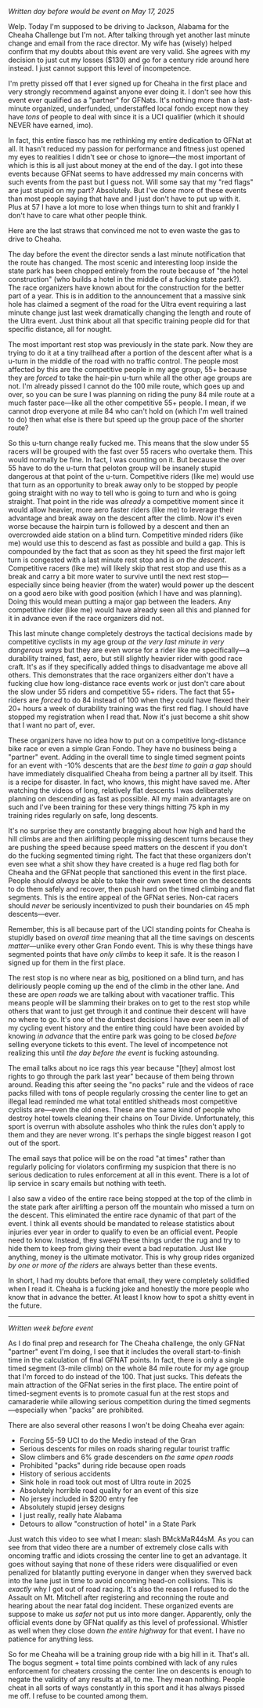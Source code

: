 *Written day before would be event on May 17, 2025*

Welp. Today I'm supposed to be driving to Jackson, Alabama for the Cheaha Challenge but I'm not. After talking through yet another last minute change and email from the race director. My wife has (wisely) helped confirm that my doubts about this event are very valid. She agrees with my decision to just cut my losses ($130) and go for a century ride around here instead. I just cannot support this level of incompetence.

I'm pretty pissed off that I ever signed up for Cheaha in the first place and very strongly recommend against anyone ever doing it. I don't see how this event ever qualified as a "partner" for GFNats. It's nothing more than a last-minute organized, underfunded, understaffed local fondo except now they have *tons* of people to deal with since it is a UCI qualifier (which it should NEVER have earned, imo).

In fact, this entire fiasco has me rethinking my entire dedication to GFNat at all. It hasn't reduced my passion for performance and fitness just opened my eyes to realities I didn't see or chose to ignore—the most important of which is this is all just about money at the end of the day. I got into these events because GFNat seems to have addressed my main concerns with such events from the past but I guess not. Will some say that my "red flags" are just stupid on my part? Absolutely. But I've done more of these events than most people saying that have and I just don't have to put up with it. Plus at 57 I have a lot more to lose when things turn to shit and frankly I don't have to care what other people think.

Here are the last straws that convinced me not to even waste the gas to drive to Cheaha.

The day before the event the director sends a last minute notification that the route has changed. The most scenic and interesting loop inside the state park has been chopped entirely from the route because of "the hotel construction" (who builds a hotel in the middle of a fucking state park?). The race organizers have known about for the construction for the better part of a year. This is in addition to the announcement that a massive sink hole has claimed a segment of the road for the Ultra event requiring a last minute change just last week dramatically changing the length and route of the Ultra event. Just think about all that specific training people did for that specific distance, all for nought.

The most important rest stop was previously in the state park. Now they are trying to do it at a tiny trailhead after a portion of the descent after what is a u-turn in the middle of the road with no traffic control. The people most affected by this are the competitive people in my age group, 55+ because they are *forced* to take the hair-pin u-turn while all the other age groups are not. I'm already pissed I cannot do the 100 mile route, which goes up and over, so you can be sure I was planning on riding the puny 84 mile route at a much faster pace—like all the other competitive 55+ people. I mean, if we cannot drop everyone at mile 84 who can't hold on (which I'm well trained to do) then what else is there but speed up the group pace of the shorter route?

So this u-turn change really fucked me. This means that the slow under 55 racers will be grouped with the fast over 55 racers who overtake them. This would normally be fine. In fact, I was counting on it. But because the over 55 have to do the u-turn that peloton group will be insanely stupid dangerous at that point of the u-turn. Competitive riders (like me) would use that turn as an opportunity to break away only to be stopped by people going straight with no way to tell who is going to turn and who is going straight. That point in the ride was *already* a competitive moment since it would allow heavier, more aero faster riders (like me) to leverage their advantage and break away on the descent after the climb. Now it's even worse because the hairpin turn is followed by a descent and then an overcrowded aide station on a blind turn. Competitive minded riders (like me) would use this to descend as fast as possible and build a gap. This is compounded by the fact that as soon as they hit speed the first major left turn is congested with a last minute rest stop and is *on the descent*. Competitive racers (like me) will likely skip that rest stop and use this as a break and carry a bit more water to survive until the next rest stop—especially since being heavier (from the water) would power up the descent on a good aero bike with good position (which I have and was planning). Doing this would mean putting a major gap between the leaders. Any competitive rider (like me) would have already seen all this and planned for it in advance even if the race organizers did not.

This last minute change completely destroys the tactical decisions made by competitive cyclists in my age group *at the very last minute in very dangerous ways* but they are even worse for a rider like me specifically—a durability trained, fast, aero, but still slightly heavier rider with good race craft. It's as if they specifically added things to disadvantage me above all others. This demonstrates that the race organizers either don't have a fucking clue how long-distance race events work or just don't care about the slow under 55 riders and competitive 55+ riders. The fact that 55+ riders are *forced* to do 84 instead of 100 when they could have flexed their 20+ hours a week of durability training was the first red flag. I should have stopped my registration when I read that. Now it's just become a shit show that I want no part of, ever.

These organizers have no idea how to put on a competitive long-distance bike race or even a simple Gran Fondo. They have no business being a "partner" event. Adding in the overall time to single timed segment points for an event with -10% descents that are the *best time to gain a gap* should have immediately disqualified Cheaha from being a partner all by itself. This is a recipe for disaster. In fact, who knows, this might have saved me. After watching the videos of long, relatively flat descents I was deliberately planning on descending as fast as possible. All my main advantages are on such and I've been training for these very things hitting 75 kph in my training rides regularly on safe, long descents.

It's no surprise they are constantly bragging about how high and hard the hill climbs are and then airlifting people missing descent turns because they are pushing the speed because speed matters on the descent if you don't do the fucking segmented timing right. The fact that these organizers don't even see what a shit show they have created is a huge red flag both for Cheaha and the GFNat people that sanctioned this event in the first place. People should *always* be able to take their own sweet time on the descents to do them safely and recover, then push hard on the timed climbing and flat segments. This is the entire appeal of the GFNat series. Non-cat racers should *never* be seriously incentivized to push their boundaries on 45 mph descents—ever. 

Remember, this is all because part of the UCI standing points for Cheaha is stupidly based on *overall time* meaning that all the time savings on descents *matter*—unlike every other Gran Fondo event. This is why these things have segmented points that have *only climbs* to keep it safe. It is the reason I signed up for them in the first place.

The rest stop is no where near as big, positioned on a blind turn, and has deliriously people coming up the end of the climb in the other lane. And these are *open roads* we are talking about with vacationer traffic. This means people will be slamming their brakes on to get to the rest stop while others that want to just get through it and continue their descent will have no where to go. It's one of the dumbest decisions I have ever seen in all of my cycling event history and the entire thing could have been avoided by knowing *in advance* that the entire park was going to be closed *before* selling everyone tickets to this event. The level of incompetence not realizing this until *the day before the event* is fucking astounding. 

The email talks about no ice rags this year because "\[they\] almost lost rights to go through the park last year" because of them being thrown around. Reading this after seeing the "no packs" rule and the videos of race packs filled with tons of people regularly crossing the center line to get an illegal lead reminded me what total entitled shitheads most competitive cyclists are—even the old ones. These are the same kind of people who destroy hotel towels cleaning their chains on Tour Divide. Unfortunately, this sport is overrun with absolute assholes who think the rules don't apply to them and they are never wrong. It's perhaps the single biggest reason I got out of the sport.

The email says that police will be on the road "at times" rather than regularly policing for violators confirming my suspicion that there is no serious dedication to rules enforcement at all in this event. There is a lot of lip service in scary emails but nothing with teeth.

I also saw a video of the entire race being stopped at the top of the climb in the state park after airlifting a person off the mountain who missed a turn on the descent. This eliminated the entire race dynamic of that part of the event. I think all events should be mandated to release statistics about injuries ever year in order to qualify to even be an official event. People need to know. Instead, they sweep these things under the rug and try to hide them to keep from giving their event a bad reputation. Just like anything, money is the ultimate motivator. This is why group rides organized *by one or more of the riders* are always better than these events.

In short, I had my doubts before that email, they were completely solidified when I read it. Cheaha is a fucking joke and honestly the more people who know that in advance the better. At least I know how to spot a shitty event in the future.

----
*Written week before event*

As I do final prep and research for The Cheaha challenge, the only GFNat "partner" event I'm doing, I see that it includes the overall start-to-finish time in the calculation of final GFNAT points. In fact, there is only a single timed segment (3-mile climb) on the whole 84 mile route for my age group that I'm forced to do instead of the 100. That just sucks. This defeats the main attraction of the GFNat series in the first place. The entire point of timed-segment events is to promote casual fun at the rest stops and camaraderie while allowing serious competition during the timed segments—especially when "packs" are prohibited.  
  
There are also several other reasons I won't be doing Cheaha ever again:  
  
- Forcing 55-59 UCI to do the Medio instead of the Gran  
- Serious descents for miles on roads sharing regular tourist traffic  
- Slow climbers and 6% grade descenders on *the same open roads*  
- Prohibited "packs" during ride because open roads  
- History of serious accidents  
- Sink hole in road took out most of Ultra route in 2025  
- Absolutely horrible road quality for an event of this size  
- No jersey included in $200 entry fee  
- Absolutely stupid jersey designs  
- I just really, really hate Alabama  
- Detours to allow "construction of hotel" in a State Park  
  
Just watch this video to see what I mean: slash BMckMaR44sM. As you can see from that video there are a number of extremely close calls with oncoming traffic and idiots crossing the center line to get an advantage. It goes without saying that none of these riders were disqualified or even penalized for blatantly putting everyone in danger when they swerved back into the lane just in time to avoid oncoming head-on collisions. This is *exactly* why I got out of road racing. It's also the reason I refused to do the Assault on Mt. Mitchell after registering and reconning the route and hearing about the near fatal dog incident. These organized events are suppose to make us *safer* not put us into more danger. Apparently, only the official events done by GFNat qualify as this level of professional. Whistler as well when they close down *the entire highway* for that event. I have no patience for anything less.  
  
So for me Cheaha will be a training group ride with a big hill in it. That's all. The bogus segment + total time points combined with lack of any rules enforcement for cheaters crossing the center line on descents is enough to negate the validity of any results at all, to me. They mean nothing. People cheat in all sorts of ways constantly in this sport and it has always pissed me off. I refuse to be counted among them.